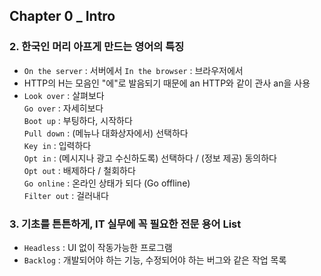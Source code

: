 ## Chapter 0 _ Intro

### 2. 한국인 머리 아프게 만드는 영어의 특징

- `On the server` : 서버에서 
`In the browser` : 브라우저에서
- HTTP의 H는 모음인 "에"로 발음되기 때문에 an HTTP와 같이 관사 an을 사용
- `Look over` : 살펴보다 <br>
`Go over` : 자세히보다<br>
`Boot up` : 부팅하다, 시작하다<br>
`Pull down` : (메뉴나 대화상자에서) 선택하다<br>
`Key in` : 입력하다<br>
`Opt in` : (메시지나 광고 수신하도록) 선택하다 / (정보 제공) 동의하다<br>
`Opt out` : 배제하다 / 철회하다<br>
`Go online` : 온라인 상태가 되다 (Go offline)<br>
`Filter out` : 걸러내다

### 3. 기초를 튼튼하게, IT 실무에 꼭 필요한 전문 용어 List
- `Headless` : UI 없이 작동가능한 프로그램
- `Backlog` : 개발되어야 하는 기능, 수정되어야 하는 버그와 같은 작업 목록
